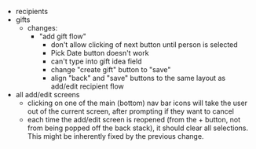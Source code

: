 * recipients
* gifts
  - changes:
    - "add gift flow"
      - don't allow clicking of next button until person is selected
      - Pick Date button doesn't work
      - can't type into gift idea field
      - change "create gift" button to "save"
      - align "back" and "save" buttons to the same layout as add/edit recipient flow
* all add/edit screens
  - clicking on one of the main (bottom) nav bar icons will take the user out of the current screen, after prompting if they want to cancel
  - each time the add/edit screen is reopened (from the + button, not from being popped off the back stack), it should clear all selections. This might be inherently fixed by the previous change.
 